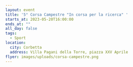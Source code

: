 ```yaml
---
layout: event
title: '5° Corsa Campestre "In corsa per la ricerca" '
starts_at: 2023-05-20T16:00:00
ends_at: ""
all_day: false
tags:
  - Sport
location:
  city: Corbetta
  address: Villa Pagani della Torre, piazza XXV Aprile
flyer: images/uploads/corsa-campestre.png
---
```

